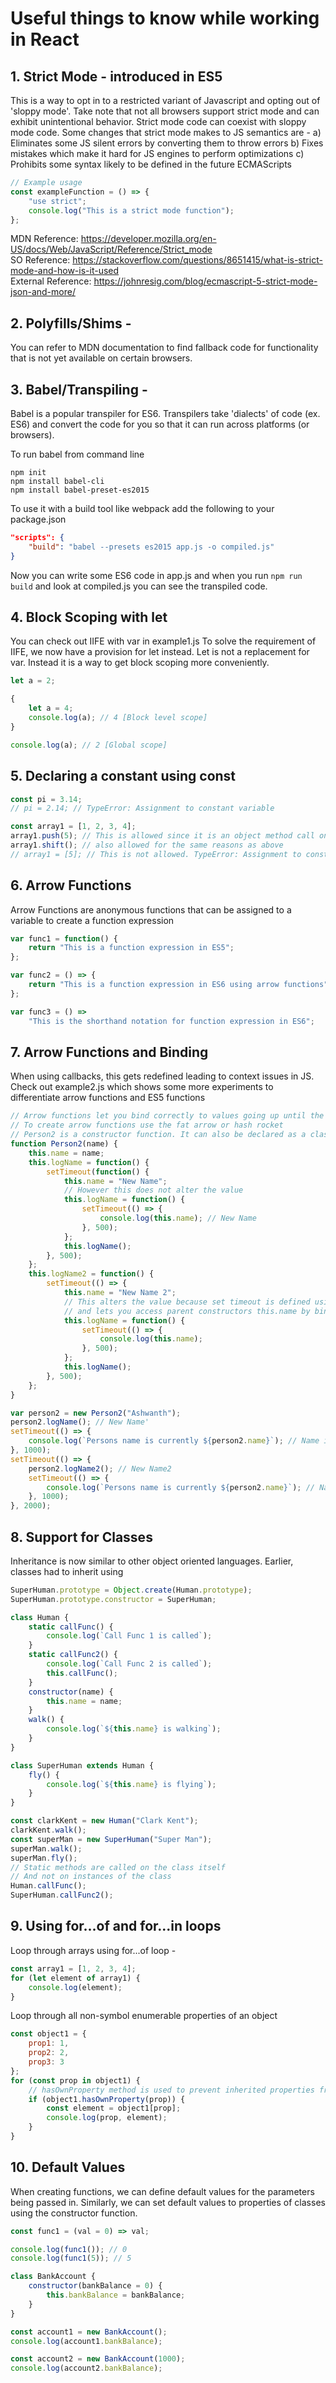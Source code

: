 # Useful things to know while working in React

## 1. Strict Mode - introduced in ES5

This is a way to opt in to a restricted variant of Javascript and opting out of 'sloppy mode'.
Take note that not all browsers support strict mode and can exhibit unintentional behavior.
Strict mode code can coexist with sloppy mode code.
Some changes that strict mode makes to JS semantics are -
a) Eliminates some JS silent errors by converting them to throw errors
b) Fixes mistakes which make it hard for JS engines to perform optimizations
c) Prohibits some syntax likely to be defined in the future ECMAScripts

```javascript
// Example usage
const exampleFunction = () => {
    "use strict";
    console.log("This is a strict mode function");
};
```

MDN Reference: https://developer.mozilla.org/en-US/docs/Web/JavaScript/Reference/Strict_mode  
SO Reference: https://stackoverflow.com/questions/8651415/what-is-strict-mode-and-how-is-it-used  
External Reference: https://johnresig.com/blog/ecmascript-5-strict-mode-json-and-more/

## 2. Polyfills/Shims -

You can refer to MDN documentation to find fallback code for functionality that is not yet available on certain browsers.

## 3. Babel/Transpiling -

Babel is a popular transpiler for ES6. Transpilers take 'dialects' of code (ex. ES6) and convert the code for you so that it can run across platforms (or browsers).

To run babel from command line

```
npm init
npm install babel-cli
npm install babel-preset-es2015
```

To use it with a build tool like webpack add the following to your package.json

```json
"scripts": {
    "build": "babel --presets es2015 app.js -o compiled.js"
}
```

Now you can write some ES6 code in app.js and when you run `npm run build` and look at compiled.js you can see the transpiled code.

## 4. Block Scoping with let

You can check out IIFE with var in example1.js
To solve the requirement of IIFE, we now have a provision for let instead.
Let is not a replacement for var. Instead it is a way to get block scoping more conveniently.

```javascript
let a = 2;

{
    let a = 4;
    console.log(a); // 4 [Block level scope]
}

console.log(a); // 2 [Global scope]
```

## 5. Declaring a constant using const

```javascript
const pi = 3.14;
// pi = 2.14; // TypeError: Assignment to constant variable

const array1 = [1, 2, 3, 4];
array1.push(5); // This is allowed since it is an object method call on a constant
array1.shift(); // also allowed for the same reasons as above
// array1 = [5]; // This is not allowed. TypeError: Assignment to constant variable
```

## 6. Arrow Functions

Arrow Functions are anonymous functions that can be assigned to a variable to create a function expression

```javascript
var func1 = function() {
    return "This is a function expression in ES5";
};
```

```javascript
var func2 = () => {
    return "This is a function expression in ES6 using arrow functions";
};
```

```javascript
var func3 = () =>
    "This is the shorthand notation for function expression in ES6";
```

## 7. Arrow Functions and Binding

When using callbacks, this gets redefined leading to context issues in JS. Check out example2.js which shows some more experiments to differentiate arrow functions and ES5 functions

```javascript
// Arrow functions let you bind correctly to values going up until the top most level.
// To create arrow functions use the fat arrow or hash rocket
// Person2 is a constructor function. It can also be declared as a class.
function Person2(name) {
    this.name = name;
    this.logName = function() {
        setTimeout(function() {
            this.name = "New Name";
            // However this does not alter the value
            this.logName = function() {
                setTimeout(() => {
                    console.log(this.name); // New Name
                }, 500);
            };
            this.logName();
        }, 500);
    };
    this.logName2 = function() {
        setTimeout(() => {
            this.name = "New Name 2";
            // This alters the value because set timeout is defined using arrow
            // and lets you access parent constructors this.name by binding it correctly
            this.logName = function() {
                setTimeout(() => {
                    console.log(this.name);
                }, 500);
            };
            this.logName();
        }, 500);
    };
}

var person2 = new Person2("Ashwanth");
person2.logName(); // New Name'
setTimeout(() => {
    console.log(`Persons name is currently ${person2.name}`); // Name is not altered
}, 1000);
setTimeout(() => {
    person2.logName2(); // New Name2
    setTimeout(() => {
        console.log(`Persons name is currently ${person2.name}`); // Name is altered
    }, 1000);
}, 2000);
```

## 8. Support for Classes

Inheritance is now similar to other object oriented languages. Earlier, classes had to inherit using

```javascript
SuperHuman.prototype = Object.create(Human.prototype);
SuperHuman.prototype.constructor = SuperHuman;
```

```javascript
class Human {
    static callFunc() {
        console.log(`Call Func 1 is called`);
    }
    static callFunc2() {
        console.log(`Call Func 2 is called`);
        this.callFunc();
    }
    constructor(name) {
        this.name = name;
    }
    walk() {
        console.log(`${this.name} is walking`);
    }
}

class SuperHuman extends Human {
    fly() {
        console.log(`${this.name} is flying`);
    }
}

const clarkKent = new Human("Clark Kent");
clarkKent.walk();
const superMan = new SuperHuman("Super Man");
superMan.walk();
superMan.fly();
// Static methods are called on the class itself
// And not on instances of the class
Human.callFunc();
SuperHuman.callFunc2();
```

## 9. Using for...of and for...in loops

Loop through arrays using for...of loop -

```javascript
const array1 = [1, 2, 3, 4];
for (let element of array1) {
    console.log(element);
}
```

Loop through all non-symbol enumerable properties of an object

```javascript
const object1 = {
    prop1: 1,
    prop2: 2,
    prop3: 3
};
for (const prop in object1) {
    // hasOwnProperty method is used to prevent inherited properties from being displayed
    if (object1.hasOwnProperty(prop)) {
        const element = object1[prop];
        console.log(prop, element);
    }
}
```

## 10. Default Values

When creating functions, we can define default values for the parameters being passed in. Similarly, we can set default values to properties of classes using the constructor function.

```javascript
const func1 = (val = 0) => val;

console.log(func1()); // 0
console.log(func1(5)); // 5

class BankAccount {
    constructor(bankBalance = 0) {
        this.bankBalance = bankBalance;
    }
}

const account1 = new BankAccount();
console.log(account1.bankBalance);

const account2 = new BankAccount(1000);
console.log(account2.bankBalance);
```

